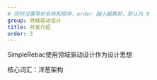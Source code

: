 ```yaml
---
# 同时设置导航名称和顺序，order 越小越靠前，默认为 0
group: 领域驱动设计
title: 开发介绍
order: 3
---
```


SimpleRebac使用领域驱动设计作为设计思想

核心词汇：洋葱架构
